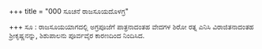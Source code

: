+++
title = "000 ಸೂಚನೆ ರಾಜಸೂಯದೊಳಗ್ರ"

+++
ಸೂ : ರಾಜಸೂಯಯಾಗದಲ್ಲಿ ಅಗ್ರಪೂಜೆಗೆ ಪಾತ್ರನಾದಂತಹ ವೇದಗಳ ಶಿರೋ ರತ್ನ ಎನಿಸಿ ವಿರಾಜಿತನಾದಂತಹ ಶ್ರೀಕೃಷ್ಣನನ್ನು, ಶಿಶುಪಾಲನು ಪೂರ್ವವೈರ ಕಾರಣದಿಂದ ನಿಂದಿಸಿದ.